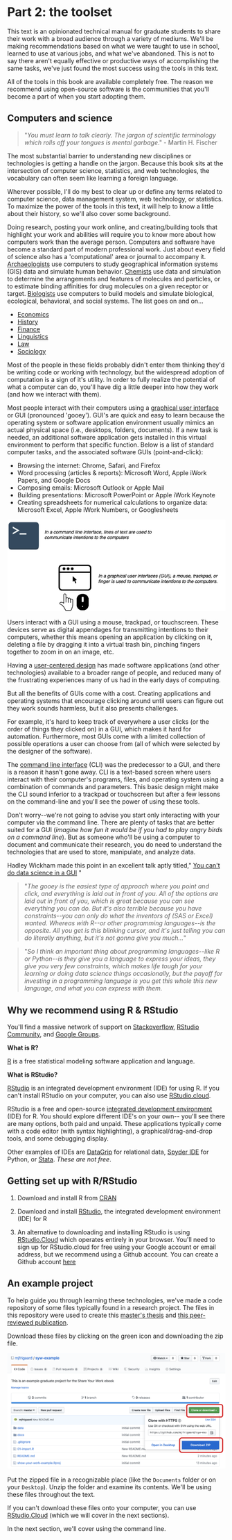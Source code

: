 # Part 2: the toolset

This text is an opinionated technical manual for graduate students to share their work with a broad audience through a variety of mediums. We'll be making recommendations based on what we were taught to use in school, learned to use at various jobs, and what we've abandoned. This is not to say there aren't equally effective or productive ways of accomplishing the same tasks, we've just found the most success using the tools in this text. 

All of the tools in this book are available completely free. The reason we recommend using open-source software is the communities that you'll become a part of when you start adopting them.

## Computers and science

> "*You must learn to talk clearly. The jargon of scientific terminology which rolls off your tongues is mental garbage*." - Martin H. Fischer

The most substantial barrier to understanding new disciplines or technologies is getting a handle on the jargon. Because this book sits at the intersection of computer science, statistics, and web technologies, the vocabulary can often seem like learning a foreign language. 

Wherever possible, I'll do my best to clear up or define any terms related to computer science, data management system, web technology, or statistics. To maximize the power of the tools in this text, it will help to know a little about their history, so we'll also cover some background.

Doing research, posting your work online, and creating/building tools that highlight your work and abilities will require you to know more about how computers work than the average person. Computers and software have become a standard part of modern professional work. Just about every field of science also has a 'computational' area or journal to accompany it.  [Archaeologists](https://en.wikipedia.org/wiki/Computational_archaeology) use computers to study geographical information systems (GIS) data and simulate human behavior.  [Chemists](https://en.wikipedia.org/wiki/Computational_chemistry) use data and simulation to determine the arrangements and features of molecules and particles, or to estimate binding affinities for drug molecules on a given receptor or target. [Biologists](https://en.wikipedia.org/wiki/Computational_biology) use computers to build models and simulate biological, ecological, behavioral, and social systems. The list goes on and on...

* [Economics](https://en.wikipedia.org/wiki/Computational_economics)  
* [History](https://en.wikipedia.org/wiki/Computational_history)  
* [Finance](https://en.wikipedia.org/wiki/Computational_finance)  
* [Linguistics](https://en.wikipedia.org/wiki/Computational_linguistics)  
* [Law](https://en.wikipedia.org/wiki/Computational_law)   
* [Sociology](https://en.wikipedia.org/wiki/Computational_sociology)  

Most of the people in these fields probably didn't enter them thinking they'd be writing code or working with technology, but the widespread adoption of computation is a sign of it's utility. In order to fully realize the potential of what a computer can do, you'll have dig a little deeper into how they work (and how we interact with them).

Most people interact with their computers using a [graphical user interface](https://en.wikipedia.org/wiki/Graphical_user_interface) or GUI (pronounced 'gooey'). GUI's are quick and easy to learn because the operating system or software application environment usually mimics an actual physical space (i.e., desktops, folders, documents). If a new task is needed, an additional software application gets installed in this virtual environment to perform that specific function. 
Below is a list of standard computer tasks, and the associated software GUIs (point-and-click): 

* Browsing the internet: Chrome, Safari, and Firefox  
* Word processing (articles & reports): Microsoft Word, Apple iWork Papers, and Google Docs  
* Composing emails: Microsoft Outlook or Apple Mail  
* Building presentations: Microsoft PowerPoint or Apple iWork Keynote  
* Creating spreadsheets for numerical calculations to organize data: Microsoft Excel, Apple iWork Numbers, or Googlesheets

![](images/CLIvsGUI.png)

Users interact with a GUI using a mouse, trackpad, or touchscreen. These devices serve as digital appendages for transmitting intentions to their computers, whether this means opening an application by clicking on it, deleting a file by dragging it into a virtual trash bin, pinching fingers together to zoom in on an image, etc.

Having a [user-centered design](https://en.wikipedia.org/wiki/User-centered_design) has made software applications (and other technologies) available to a broader range of people, and reduced many of the frustrating experiences many of us had in the early days of computing. 

But all the benefits of GUIs come with a cost. Creating applications and operating systems that encourage clicking around until users can figure out they work sounds harmless, but it also presents challenges. 

For example, it's hard to keep track of everywhere a user clicks (or the order of things they clicked on) in a GUI, which makes it hard for automation. Furthermore, most GUIs come with a limited collection of possible operations a user can choose from (all of which were selected by the designer of the software).  

The [command line interface](https://en.wikipedia.org/wiki/Command-line_interface) (CLI) was the predecessor to a GUI, and there is a reason it hasn't gone away. CLI is a text-based screen where users interact with their computer's programs, files, and operating system using a combination of commands and parameters. This basic design might make the CLI sound inferior to a trackpad or touchscreen but after a few lessons on the command-line and you'll see the power of using these tools. 

Don't worry--we're not going to advise you start only interacting with your computer via the command line. There are plenty of tasks that are better suited for a GUI (*imagine how fun it would be if you had to play angry birds on a command line*). But as someone who'll be using a computer to document and communicate their research, you do need to understand the technologies that are used to store, manipulate, and analyze data. 

Hadley Wickham made this point in an excellent talk aptly titled," [You can't do data science in a GUI](https://www.youtube.com/watch?v=cpbtcsGE0OA) "

> "*The gooey is the easiest type of approach where you point and click, and everything is laid out in front of you. All of the options are laid out in front of you, which is great because you can see everything you can do. But it's also terrible because you have constraints--you can only do what the inventors of (SAS or Excel) wanted. Whereas with R--or other programming languages--is the opposite. All you get is this blinking cursor, and it's just telling you can do literally anything, but it's not gonna give you much...*"

> "*So I think an important thing about programming languages--like R or Python--is they give you a language to express your ideas, they give you very few constraints, which makes life tough for your learning or doing data science things occasionally, but the payoff for investing in a programming language is you get this whole this new language, and what you can express with them.*

## Why we recommend using R & RStudio

You'll find a massive network of support on [Stackoverflow](https://stackoverflow.com/questions/tagged/r), [RStudio Community](https://community.rstudio.com/), and [Google Groups](https://groups.google.com/forum/#!forum/r-help-archive). 

**What is R?** 

[R](https://www.r-project.org/) is a free statistical modeling software application and language.

**What is RStudio?** 

[RStudio](https://www.rstudio.com/products/RStudio/) is an integrated development environment (IDE) for using R. If you can't install RStudio on your computer, you can also use [RStudio.cloud](https://rstudio.cloud/).

RStudio is a free and open-source [integrated development environment](https://en.wikipedia.org/wiki/Integrated_development_environment) (IDE) for R. You should explore different IDE's on your own-- you'll see there are many options, both paid and unpaid. These applications typically come with a code editor (with syntax highlighting), a graphical/drag-and-drop tools, and some debugging display. 

Other examples of IDEs are [DataGrip](https://www.jetbrains.com/datagrip/) for relational data, [Spyder IDE](https://www.spyder-ide.org/) for Python, or  [Stata](https://www.stata.com/why-use-stata/). *These are not free*.


## Getting set up with R/RStudio

1. Download and install R from [CRAN](https://cran.r-project.org/)   

2. Download and install [RStudio](https://www.rstudio.com/products/rstudio/download/), the integrated development environment (IDE) for R  

3. An alternative to downloading and installing RStudio is using [RStudio.Cloud](https://rstudio.cloud/) which operates entirely in your browser. You'll need to sign up for RStudio.cloud for free using your Google account or email address, but we recommend using a Github account. You can create a Github account [here](https://github.com/join)  

## An example project

To help guide you through learning these technologies, we've made a code repository of some files typically found in a research project. The files in this repository were used to create this [master's thesis](http://csuchico-dspace.calstate.edu/handle/10211.3/10211.4_387) and [this peer-reviewed publication](https://journals.sagepub.com/doi/abs/10.1177/1941406412470719).

Download these files by clicking on the green icon and downloading the zip file. 

![](images/download-repo.png)

Put the zipped file in a recognizable place (like the `Documents` folder or on your `Desktop`). Unzip the folder and examine its contents. We'll be using these files throughout the text. 

If you can't download these files onto your computer, you can use [RStudio.Cloud](https://rstudio.cloud/) (which we will cover in the next sections).

In the next section, we'll cover using the command line.